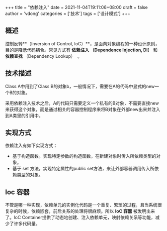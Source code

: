 +++
title = "依赖注入"
date = 2021-11-04T19:11:06+08:00
draft = false
author = 'vdong'
categories = ['技术']
tags = ['设计模式']
+++

## 概述

控制反转**（Inversion of Control, IoC）**，是面向对象编程的一种设计原则，目的是降低代码耦合。常见方式有 **依赖注入 （Dependence Injection, DI）** 和 **依赖查找** （Dependency Lookup）  。

## 技术描述

Class A中用到了Class B的对象b，一般情况下，需要在A的代码中显式的new一个B的对象。

采用依赖注入技术之后，A的代码只需要定义一个私有的B对象，不需要直接new来获得这个对象，而是通过相关的容器控制程序来将B对象在外部new出来并注入到A类里的引用中。

## 实现方式

依赖注入有如下实现方式：

- 基于构造函数。实现特定参数的构造函数，在新建对象时传入所依赖类型的对象。
- 基于 set 方法。实现特定属性的public set方法，来让外部容器调用传入所依赖类型的对象。

## Ioc 容器

不管是哪一种实现，依赖单元的实例化代码是一个重复、繁琐的过程，且当系统很复杂的时候，依赖嵌套，前后关系的处理将很麻烦。所以 **IoC 容器** 被发明出来了。IoC Container提供了动态地创建、注入依赖单元，映射依赖关系等功能，减少了许多代码量。
